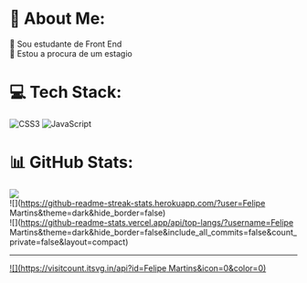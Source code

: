 # 💫 About Me:
🔭 Sou estudante de Front End<br>👯 Estou a procura de um estagio<br>


# 💻 Tech Stack:
![CSS3](https://img.shields.io/badge/css3-%231572B6.svg?style=for-the-badge&logo=css3&logoColor=white) ![JavaScript](https://img.shields.io/badge/javascript-%23323330.svg?style=for-the-badge&logo=javascript&logoColor=%23F7DF1E)
# 📊 GitHub Stats:
![](https://github-readme-stats.vercel.app/api?username=Felipe-Martins-De-Olveira&theme=dark&hide_border=false&include_all_commits=false&count_private=false)<br/>
![](https://github-readme-streak-stats.herokuapp.com/?user=Felipe Martins&theme=dark&hide_border=false)<br/>
![](https://github-readme-stats.vercel.app/api/top-langs/?username=Felipe Martins&theme=dark&hide_border=false&include_all_commits=false&count_private=false&layout=compact)

---
[![](https://visitcount.itsvg.in/api?id=Felipe Martins&icon=0&color=0)](https://visitcount.itsvg.in)

<!-- Proudly created with GPRM ( https://gprm.itsvg.in ) -->

